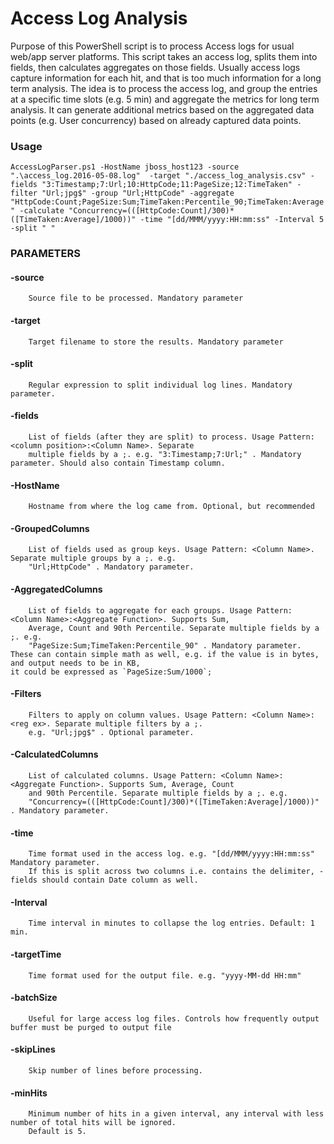 # Access Log Analysis
Purpose of this PowerShell script is to process Access logs for usual web/app server platforms. This script takes an access log, splits them into fields, then calculates aggregates on those fields.
Usually access logs capture information for each hit, and that is too much information for a long term analysis. The idea is to process the access log, and group the entries at a specific time slots (e.g. 5 min) and aggregate the metrics for long term analysis. It can generate additional metrics based on the aggregated data points (e.g. User concurrency) based on already captured data points.

### Usage

`AccessLogParser.ps1 -HostName jboss_host123 -source ".\access_log.2016-05-08.log"  -target "./access_log_analysis.csv" -fields "3:Timestamp;7:Url;10:HttpCode;11:PageSize;12:TimeTaken" -filter "Url;jpg$" -group "Url;HttpCode" -aggregate "HttpCode:Count;PageSize:Sum;TimeTaken:Percentile_90;TimeTaken:Average" -calculate "Concurrency=(([HttpCode:Count]/300)*([TimeTaken:Average]/1000))" -time "[dd/MMM/yyyy:HH:mm:ss" -Interval 5 -split " "`

### PARAMETERS
####    -source <String>
        Source file to be processed. Mandatory parameter

####    -target <String>
        Target filename to store the results. Mandatory parameter

####    -split <String>
        Regular expression to split individual log lines. Mandatory parameter.

####    -fields <String>
        List of fields (after they are split) to process. Usage Pattern:<column position>:<Column Name>. Separate
        multiple fields by a ;. e.g. "3:Timestamp;7:Url;" . Mandatory parameter. Should also contain Timestamp column.

####    -HostName <String>
        Hostname from where the log came from. Optional, but recommended

####    -GroupedColumns <String>
        List of fields used as group keys. Usage Pattern: <Column Name>. Separate multiple groups by a ;. e.g.
        "Url;HttpCode" . Mandatory parameter.

####    -AggregatedColumns <String>
        List of fields to aggregate for each groups. Usage Pattern: <Column Name>:<Aggregate Function>. Supports Sum,
        Average, Count and 90th Percentile. Separate multiple fields by a ;. e.g.
        "PageSize:Sum;TimeTaken:Percentile_90" . Mandatory parameter. 
	These can contain simple math as well, e.g. if the value is in bytes, and output needs to be in KB, 
	it could be expressed as `PageSize:Sum/1000`;

####    -Filters <String>
        Filters to apply on column values. Usage Pattern: <Column Name>:<reg ex>. Separate multiple filters by a ;.
        e.g. "Url;jpg$" . Optional parameter.

####    -CalculatedColumns <String>
        List of calculated columns. Usage Pattern: <Column Name>:<Aggregate Function>. Supports Sum, Average, Count
        and 90th Percentile. Separate multiple fields by a ;. e.g.
        "Concurrency=(([HttpCode:Count]/300)*([TimeTaken:Average]/1000))" . Mandatory parameter.

####    -time <String>
        Time format used in the access log. e.g. "[dd/MMM/yyyy:HH:mm:ss" Mandatory parameter. 
		If this is split across two columns i.e. contains the delimiter, -fields should contain Date column as well.

####    -Interval <Int32>
        Time interval in minutes to collapse the log entries. Default: 1 min.

####    -targetTime <String>
        Time format used for the output file. e.g. "yyyy-MM-dd HH:mm"

####    -batchSize <Int32>
        Useful for large access log files. Controls how frequently output buffer must be purged to output file

####    -skipLines <Int32>
        Skip number of lines before processing.

####    -minHits <Int32>
        Minimum number of hits in a given interval, any interval with less number of total hits will be ignored.
        Default is 5.
